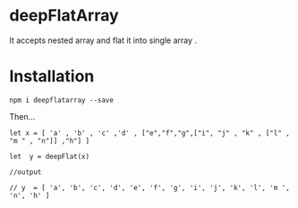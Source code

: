 # deepFlatArray 


It accepts nested array and flat it into single array  .


# Installation

`npm i deepflatarray --save`


Then... 

```
let x = [ 'a' , 'b' , 'c' ,'d' , ["e","f","g",["i", "j" , "k" , ["l" , "m " , "n"]] ,"h"] ]

let  y = deepFlat(x)

//output

// y  = [ 'a', 'b', 'c', 'd', 'e', 'f', 'g', 'i', 'j', 'k', 'l', 'm ', 'n', 'h' ]


```